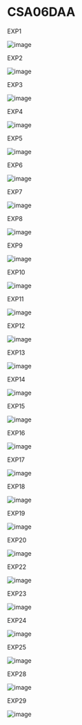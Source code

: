 # CSA06DAA
EXP1

![image](https://github.com/Shaiksammera/CSA06DAA/assets/112576522/45e637f2-8b43-45a7-b90d-1e6e2fa8f55e)

EXP2

![image](https://github.com/Shaiksammera/CSA06DAA/assets/112576522/e07fd216-a2e0-48a0-bb44-98ffc7fc8147)

EXP3

![image](https://github.com/Shaiksammera/CSA06DAA/assets/112576522/88b949e2-fb9e-4043-b1ed-31fcae70eb41)

EXP4

![image](https://github.com/Shaiksammera/CSA06DAA/assets/112576522/3ad720dc-70bf-4cf2-850f-a6b7dff70d74)

EXP5

![image](https://github.com/Shaiksammera/CSA06DAA/assets/112576522/617f2f45-2821-47e2-a747-141b014b9d8d)

EXP6

![image](https://github.com/Shaiksammera/CSA06DAA/assets/112576522/25ace4d0-f7d1-413c-b668-0f2d0c69b43e)

EXP7

![image](https://github.com/Shaiksammera/CSA06DAA/assets/112576522/2c06a2d5-19e8-4e7d-b97c-d14ebddb23a8)

EXP8

![image](https://github.com/Shaiksammera/CSA06DAA/assets/112576522/11edcd34-ec2f-48ea-a17b-44a4bbb90e7f)

EXP9

![image](https://github.com/Shaiksammera/CSA06DAA/assets/112576522/aa330876-cb01-4ad8-ab36-5273303276b8)

EXP10

![image](https://github.com/Shaiksammera/CSA06DAA/assets/112576522/23f0b598-024e-4c52-aa42-394a3e55b06b)

EXP11

![image](https://github.com/Shaiksammera/CSA06DAA/assets/112576522/20477469-8101-4b35-a17c-0ac5b426b45b)

EXP12

![image](https://github.com/Shaiksammera/CSA06DAA/assets/112576522/2eeb3853-88af-4a2b-a686-12e49e932da7)

EXP13

![image](https://github.com/Shaiksammera/CSA06DAA/assets/112576522/25e710c7-95e8-4ace-8b40-ca66e7e26d01)

EXP14

![image](https://github.com/Shaiksammera/CSA06DAA/assets/112576522/54129c38-d095-4866-ab40-a0a706ebccfb)

EXP15

![image](https://github.com/Shaiksammera/CSA06DAA/assets/112576522/0b845a8a-0b7b-4cea-97ed-56a4c3fa455e)

EXP16

![image](https://github.com/Shaiksammera/CSA06DAA/assets/112576522/aa87dd79-bd2f-4390-a879-2cc87c923260)

EXP17

![image](https://github.com/Shaiksammera/CSA06DAA/assets/112576522/1f7ed3d3-498e-4f60-b4c4-e517b4d404f6)

EXP18

![image](https://github.com/Shaiksammera/CSA06DAA/assets/112576522/f03d66dc-f8d4-4b45-8644-86012517edf3)

EXP19

![image](https://github.com/Shaiksammera/CSA06DAA/assets/112576522/a37b4de3-ada9-410b-810a-32d966b664b7)

EXP20

![image](https://github.com/Shaiksammera/CSA06DAA/assets/112576522/5dbf19c9-7174-4cdd-a7b5-d6d49b63794e)

EXP22

![image](https://github.com/Shaiksammera/CSA06DAA/assets/112576522/1f1a220d-4b07-45fa-b02a-f37f4b7317a3)

EXP23

![image](https://github.com/Shaiksammera/CSA06DAA/assets/112576522/e80854df-271d-417c-b1d8-e255f3cb59f9)

EXP24

![image](https://github.com/Shaiksammera/CSA06DAA/assets/112576522/f889ed3f-0697-4bcd-ab07-55147ffe4ca8)

EXP25

![image](https://github.com/Shaiksammera/CSA06DAA/assets/112576522/b6d0053e-284f-41d5-9f3d-f469564cfc9e)

EXP28

![image](https://github.com/Shaiksammera/CSA06DAA/assets/112576522/c39af687-f0c9-43a8-8eb7-c1b7b6925089)

EXP29

![image](https://github.com/Shaiksammera/CSA06DAA/assets/112576522/dd574411-1790-4a3d-811b-292d33962fcc)
